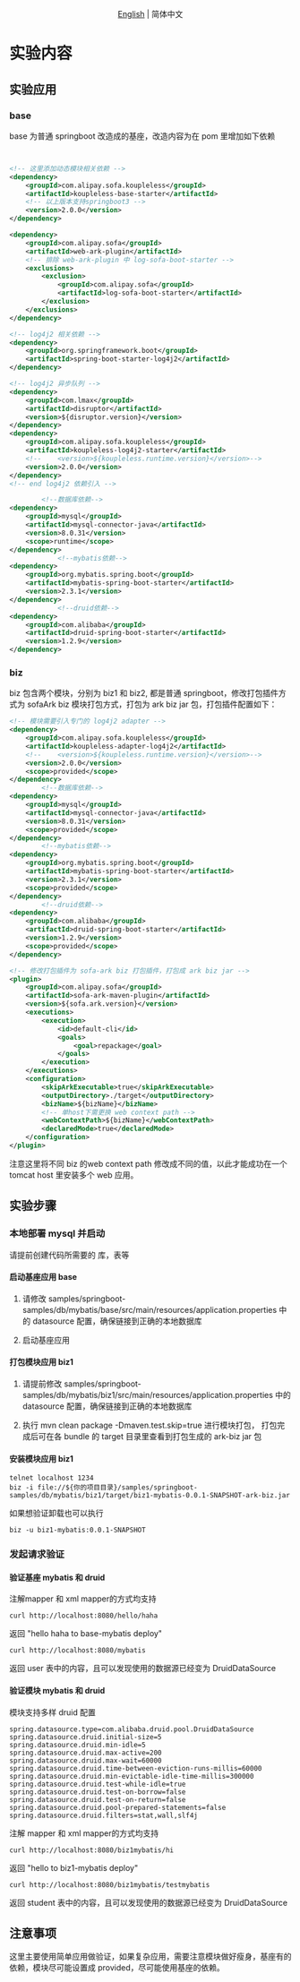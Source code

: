 <div align="center">

[English](./README.md) | 简体中文

</div>

# 实验内容
## 实验应用
### base
base 为普通 springboot 改造成的基座，改造内容为在 pom 里增加如下依赖
```xml


<!-- 这里添加动态模块相关依赖 -->
<dependency>
    <groupId>com.alipay.sofa.koupleless</groupId>
    <artifactId>koupleless-base-starter</artifactId>
    <!-- 以上版本支持springboot3 -->
    <version>2.0.0</version>
</dependency>

<dependency>
    <groupId>com.alipay.sofa</groupId>
    <artifactId>web-ark-plugin</artifactId>
    <!-- 排除 web-ark-plugin 中 log-sofa-boot-starter -->
    <exclusions>
        <exclusion>
            <groupId>com.alipay.sofa</groupId>
            <artifactId>log-sofa-boot-starter</artifactId>
        </exclusion>
    </exclusions>
</dependency>

<!-- log4j2 相关依赖 -->
<dependency>
    <groupId>org.springframework.boot</groupId>
    <artifactId>spring-boot-starter-log4j2</artifactId>
</dependency>

<!-- log4j2 异步队列 -->
<dependency>
    <groupId>com.lmax</groupId>
    <artifactId>disruptor</artifactId>
    <version>${disruptor.version}</version>
</dependency>
<dependency>
    <groupId>com.alipay.sofa.koupleless</groupId>
    <artifactId>koupleless-log4j2-starter</artifactId>
    <!--    <version>${koupleless.runtime.version}</version>-->
    <version>2.0.0</version>
</dependency>
<!-- end log4j2 依赖引入 -->

        <!--数据库依赖-->
<dependency>
    <groupId>mysql</groupId>
    <artifactId>mysql-connector-java</artifactId>
    <version>8.0.31</version>
    <scope>runtime</scope>
</dependency>
            <!--mybatis依赖-->
<dependency>
    <groupId>org.mybatis.spring.boot</groupId>
    <artifactId>mybatis-spring-boot-starter</artifactId>
    <version>2.3.1</version>
</dependency>
            <!--druid依赖-->
<dependency>
    <groupId>com.alibaba</groupId>
    <artifactId>druid-spring-boot-starter</artifactId>
    <version>1.2.9</version>
</dependency>
```

### biz
biz 包含两个模块，分别为 biz1 和 biz2, 都是普通 springboot，修改打包插件方式为 sofaArk biz 模块打包方式，打包为 ark biz jar 包，打包插件配置如下：
```xml
<!-- 模块需要引入专门的 log4j2 adapter -->
<dependency>
    <groupId>com.alipay.sofa.koupleless</groupId>
    <artifactId>koupleless-adapter-log4j2</artifactId>
    <!--    <version>${koupleless.runtime.version}</version>-->
    <version>2.0.0</version>
    <scope>provided</scope>
</dependency>
        <!--数据库依赖-->
<dependency>
    <groupId>mysql</groupId>
    <artifactId>mysql-connector-java</artifactId>
    <version>8.0.31</version>
    <scope>provided</scope>
</dependency>
        <!--mybatis依赖-->
<dependency>
    <groupId>org.mybatis.spring.boot</groupId>
    <artifactId>mybatis-spring-boot-starter</artifactId>
    <version>2.3.1</version>
    <scope>provided</scope>
</dependency>
        <!--druid依赖-->
<dependency>
    <groupId>com.alibaba</groupId>
    <artifactId>druid-spring-boot-starter</artifactId>
    <version>1.2.9</version>
    <scope>provided</scope>
</dependency>

<!-- 修改打包插件为 sofa-ark biz 打包插件，打包成 ark biz jar -->
<plugin>
    <groupId>com.alipay.sofa</groupId>
    <artifactId>sofa-ark-maven-plugin</artifactId>
    <version>${sofa.ark.version}</version>
    <executions>
        <execution>
            <id>default-cli</id>
            <goals>
                <goal>repackage</goal>
            </goals>
        </execution>
    </executions>
    <configuration>
        <skipArkExecutable>true</skipArkExecutable>
        <outputDirectory>./target</outputDirectory>
        <bizName>${bizName}</bizName>
        <!-- 单host下需更换 web context path -->
        <webContextPath>${bizName}</webContextPath>
        <declaredMode>true</declaredMode>
    </configuration>
</plugin>
```
注意这里将不同 biz 的web context path 修改成不同的值，以此才能成功在一个 tomcat host 里安装多个 web 应用。


## 实验步骤

### 本地部署 mysql 并启动

请提前创建代码所需要的 库，表等

#### 启动基座应用 base

1. 请修改 samples/springboot-samples/db/mybatis/base/src/main/resources/application.properties 中的 datasource 配置，确保链接到正确的本地数据库

2. 启动基座应用

#### 打包模块应用 biz1

1. 请提前修改 samples/springboot-samples/db/mybatis/biz1/src/main/resources/application.properties 中的 datasource 配置，确保链接到正确的本地数据库

2. 执行 mvn clean package -Dmaven.test.skip=true 进行模块打包， 打包完成后可在各 bundle 的 target 目录里查看到打包生成的 ark-biz jar 包

#### 安装模块应用 biz1
```shell
telnet localhost 1234
biz -i file://${你的项目目录}/samples/springboot-samples/db/mybatis/biz1/target/biz1-mybatis-0.0.1-SNAPSHOT-ark-biz.jar
```

如果想验证卸载也可以执行
```shell
biz -u biz1-mybatis:0.0.1-SNAPSHOT
```

### 发起请求验证

#### 验证基座 mybatis 和 druid

注解mapper 和 xml mapper的方式均支持

```shell
curl http://localhost:8080/hello/haha
```
返回 "hello haha to base-mybatis deploy"

```shell
curl http://localhost:8080/mybatis
```
返回 user 表中的内容，且可以发现使用的数据源已经变为 DruidDataSource

#### 验证模块 mybatis 和 druid

模块支持多样 druid 配置
```shell
spring.datasource.type=com.alibaba.druid.pool.DruidDataSource
spring.datasource.druid.initial-size=5
spring.datasource.druid.min-idle=5
spring.datasource.druid.max-active=200
spring.datasource.druid.max-wait=60000
spring.datasource.druid.time-between-eviction-runs-millis=60000
spring.datasource.druid.min-evictable-idle-time-millis=300000
spring.datasource.druid.test-while-idle=true
spring.datasource.druid.test-on-borrow=false
spring.datasource.druid.test-on-return=false
spring.datasource.druid.pool-prepared-statements=false
spring.datasource.druid.filters=stat,wall,slf4j
```

注解 mapper 和 xml mapper的方式均支持

```shell
curl http://localhost:8080/biz1mybatis/hi
```
返回 "hello to biz1-mybatis deploy"

```shell
curl http://localhost:8080/biz1mybatis/testmybatis
```
返回 student 表中的内容，且可以发现使用的数据源已经变为 DruidDataSource

## 注意事项
这里主要使用简单应用做验证，如果复杂应用，需要注意模块做好瘦身，基座有的依赖，模块尽可能设置成 provided，尽可能使用基座的依赖。

